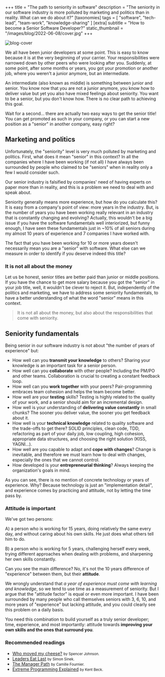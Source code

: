 +++
title = "The path to seniority in software"
description = "The seniority in our software industry is more polluted by marketing and politics than in reality. What can we do about it?"
[taxonomies]
tags = [ "software", "tech-lead", "team-work", "knowledge-sharing" ]
[extra]
subtitle = "How to become a Senior Software Developer?"
static_thumbnail = "/images/blog/2022-06-08/cover.jpg"
+++

![blog-cover](/images/blog/2022-06-08/cover.jpg)

We all have been junior developers at some point. This is easy to know because it is at the very beginning of your
carrier. Your responsibilities were narrowed down by other peers who were looking after you. Suddenly, at some point,
after some months or years, you got your promotion or another job, where you weren't a junior anymore, but an
intermediate.

<!-- more -->

An intermediate (also known as middle) is something between junior and senior. You know now that you are not a junior 
anymore, you know how to deliver value but yet you also have mixed feelings about seniority. You want to be a senior, 
but you don't know how. There is no clear path to achieving this goal.

Wait for a second… there are actually two easy ways to get the senior title! You can get promoted as such in your
company, or you can start a new position as a "senior" in another company, easy right?

## Marketing and politics

Unfortunately, the "seniority" level is very much polluted by marketing and politics. First, what
does it mean "senior" in this context? In all the companies where I have been working (if not all) I have always been
surrounded by people who claimed to be "seniors" when in reality only a few I would consider such.

Our senior industry is falsified by companies' need of having experts on paper more than in reality, and this is a
problem we need to deal with and speak about.

Seniority generally means more experience, but how do you calculate this? It is easy from a company's point of view: 
more years in the industry. But, is the number of years you have been working really relevant in an industry that is
constantly changing and evolving? Actually, this wouldn't be a big issue if you have the software fundamentals
well interiorized, but funny enough, I have seen these fundamentals just in ~10% of all seniors during my almost 10 years of
experience and 7 companies I have worked with.

The fact that you have been working for 10 or more years doesn't necessarily mean you are a "senior" with software. 
What else can we measure in order to identify if you deserve indeed this title?

### It is not all about the money

Let us be honest, senior titles are better paid than junior or middle positions. If you have the chance to get more
salary because you got the "senior" in your job title, well, it wouldn't be clever to reject it. But, independently of 
the politics and marketing, we have to address some seniority fundamentals, to have a better understanding of what the 
word "senior" means in this context.

> It is not all about the money, but also about the responsibilities that come with seniority.

## Seniority fundamentals

Being senior in our software industry is not about "the number of years of experience" but:

- How well can you **transmit your knowledge** to others? Sharing your knowledge is an important task for a senior person.
- How well can you **collaborate** with other people? Including the PM/PO and other teams. Collaboration is crucial 
  to creating a constant feedback loop.
- How well can you **work together** with your peers? Pair-programming embraces team cohesion and helps the team become
  better.
- How well are your **testing** skills? Testing is highly related to the quality of your work, and a senior should aim
  for an incremental design.
- How well is your understanding of **delivering value constantly** in small chunks? The sooner you deliver value, the
  sooner you get feedback about it.
- How well is your **technical knowledge** related to quality software and the trade-offs to get there?
  SOLID principles, clean code, TDD, refactoring as part of your daily job, low coupling, high cohesion, appropriate 
  data structures, and choosing the right solution (KISS, YAGNI...).
- How well are you capable to adapt and **cope with changes**? Change is inevitable, and therefore we must learn how to 
  deal with changes, especially the ones that we cannot control.
- How developed is your **entrepreneurial thinking**? Always keeping the organization's goals in mind.

As you can see, there is no mention of concrete technology or years of experience. Why? Because technology is just an 
"implementation detail", and experience comes by practicing and attitude, not by letting the time pass by.

### Attitude is important

We've got two persons:

A) a person who is working for 15 years, doing relatively the same every day, and without caring about his own skills.
He just does what others tell him to do.

B) a person who is working for 5 years, challenging herself every week, trying different approaches when dealing with
problems, and sharpening her own skills constantly.

Can you see the main difference? No, it's not the 10 years difference of "experience" between them, but their **attitude**.

We wrongly understand that _a year of experience must come with learning and knowledge_, so we tend to use time as a
measurement of seniority. But I argue that the "attitude factor" is equal or even more important. I have been surrounded
by many people who call themselves seniors with 3, 6, 10, and more years of "experience" but lacking attitude, and you
could clearly see this problem on a daily basis.

You need this combination to build yourself as a truly senior developer; time, experience, and most importantly:
attitude towards **improving your own skills and the ones that surround you**.

### Recommended readings

- [Who moved my cheese?](/readings/who-moved-my-cheese/) <small>by Spencer Johnson.</small>
- [Leaders Eat Last](/readings/leaders-eat-last/) <small>by Simon Sinek.</small>
- [The Manager Path](/readings/manager-path/) <small>by Camille Fournier.</small>
- [Extreme Programming Explained](/readings/xp-embrace-change/) <small>by Kent Beck.</small>
